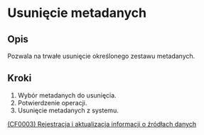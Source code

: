 # Usunięcie metadanych

## Opis
Pozwala na trwałe usunięcie określonego zestawu metadanych.

## Kroki
1. Wybór metadanych do usunięcia.
2. Potwierdzenie operacji.
3. Usunięcie metadanych z systemu. 

[(CF0003) Rejestracja i aktualizacja informacji o źródłach danych](../../3.wizja.systemu/3.3.cechy.funkcjonalne/cechy.funkcjonalne/CF0003.md)